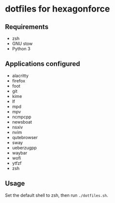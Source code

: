 # dotfiles for hexagonforce 

## Requirements
- zsh
- GNU stow
- Python 3

## Applications configured
- alacritty
- firefox
- foot
- git
- kime
- lf
- mpd
- mpv
- ncmpcpp
- newsboat
- nsxiv
- nvim
- qutebrowser
- sway
- ueberzugpp
- waybar
- wofi
- ytfzf
- zsh

## Usage
Set the default shell to zsh, then run `./dotfiles.sh`.

